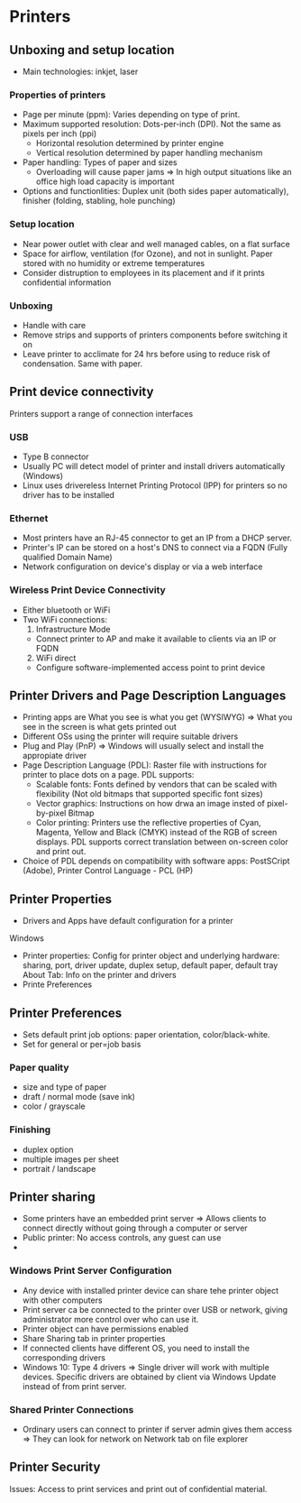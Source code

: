 # Printers

## Unboxing and setup location

- Main technologies: inkjet, laser

### Properties of printers
- Page per minute (ppm): Varies depending on type of print.
- Maximum supported resolution: Dots-per-inch (DPI). Not the same as pixels per inch (ppi)
    - Horizontal resolution determined by printer engine
    - Vertical resolution determined by paper handling mechanism
- Paper handling: Types of paper and sizes
    - Overloading will cause paper jams => In high output situations like an office high load capacity is important
- Options and functionlities: Duplex unit (both sides paper automatically), finisher (folding, stabling, hole punching)

### Setup location
- Near power outlet with clear and well managed cables, on a flat surface
- Space for airflow, ventilation (for Ozone), and not in sunlight. Paper stored with no humidity or extreme temperatures
- Consider distruption to employees in its placement and if it prints confidential information

### Unboxing

- Handle with care
- Remove strips and supports of printers components before switching it on
- Leave printer to acclimate for 24 hrs before using to reduce risk of condensation. Same with paper.

## Print device connectivity

Printers support a range of connection interfaces

### USB
- Type B connector
- Usually PC will detect model of printer and install drivers automatically (Windows)
- Linux uses drivereless Internet Printing Protocol (IPP) for printers so no driver has to be installed

### Ethernet
- Most printers have an RJ-45 connector to get an IP from a DHCP server.
- Printer's IP can be stored on a host's DNS to connect via a FQDN (Fully qualified Domain Name)
- Network configuration on device's display or via a web interface

### Wireless Print Device Connectivity
- Either bluetooth or WiFi
- Two WiFi connections:
    1. Infrastructure Mode
    - Connect printer to AP and make it available to clients via an IP or FQDN
    2. WiFi direct
    - Configure software-implemented access point to print device

## Printer Drivers and Page Description Languages

- Printing apps are What you see is what you get (WYSIWYG) => What you see in the screen is what gets printed out
- Different OSs using the printer will require suitable drivers
- Plug and Play (PnP) => Windows will usually select and install the appropiate driver
- Page Description Language (PDL): Raster file with instructions for printer to place dots on a page. PDL supports:
    - Scalable fonts: Fonts defined by vendors that can be scaled with flexibility (Not old bitmaps that supported specific font sizes)
    - Vector graphics: Instructions on how drwa an image insted of pixel-by-pixel Bitmap
    - Color printing: Printers use the reflective properties of Cyan, Magenta, Yellow and Black (CMYK) instead of the RGB of screen displays. PDL supports correct translation between on-screen color and print out.
- Choice of PDL depends on compatibility with software apps:  PostSCript (Adobe), Printer Control Language - PCL (HP)

## Printer Properties
- Drivers and Apps have default configuration for a printer

Windows
- Printer properties:
    Config for printer object and underlying hardware: sharing, port, driver update, duplex setup, default paper, default tray
    About Tab: Info on the printer and drivers
- Printe Preferences

## Printer Preferences
- Sets default print job options: paper orientation, color/black-white.
- Set for general or per=job basis

### Paper quality
- size and type of paper
- draft / normal mode (save ink)
- color / grayscale

### Finishing
- duplex option
- multiple images per sheet
- portrait / landscape

## Printer sharing
- Some printers have an embedded print server => Allows clients to connect directly without going through a computer or server
- Public printer: No access controls, any guest can use
- 
### Windows Print Server Configuration
- Any device with installed printer device can share tehe printer object with other computers
- Print server ca be connected to the printer over USB or network, giving administrator more control over who can use it.
- Printer object can have permissions enabled
- Share Sharing tab in printer properties
- If connected clients have different OS, you need to install the corresponding drivers
- Windows 10: Type 4 drivers => Single driver will work with multiple devices. Specific drivers are obtained by client via Windows Update instead of from print server.

### Shared Printer Connections

- Ordinary users can connect to printer if server admin gives them access => They can look for network on Network tab on file explorer

## Printer Security

Issues: Access to print services and print out of confidential material.

